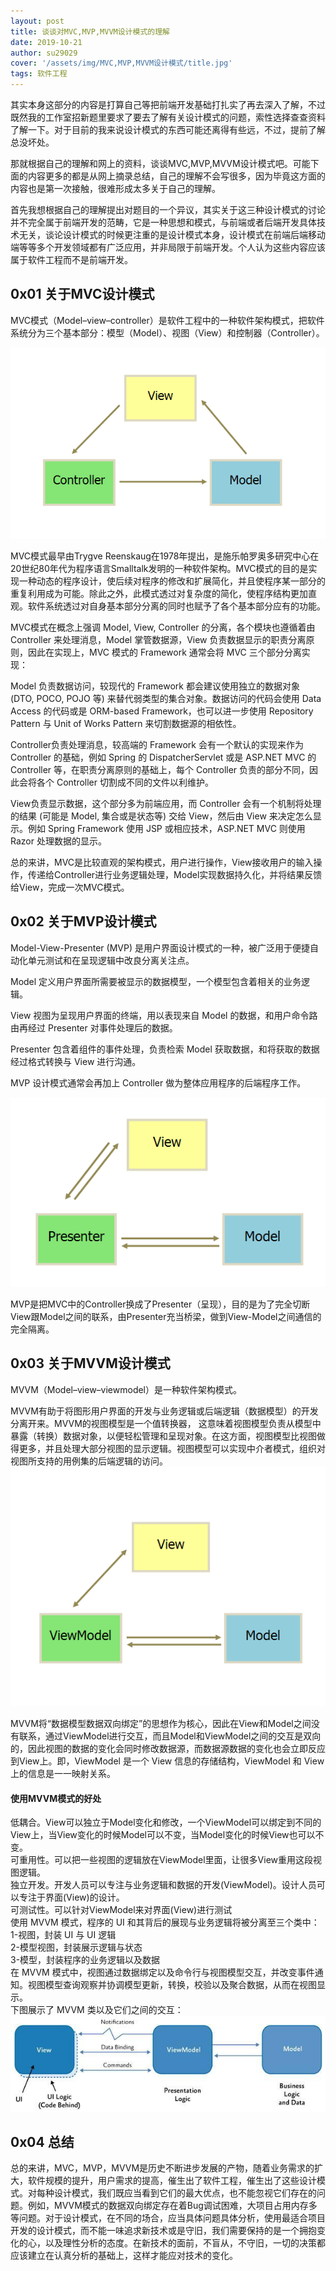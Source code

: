 ```yaml
---
layout: post
title: 谈谈对MVC,MVP,MVVM设计模式的理解
date: 2019-10-21
author: su29029
cover: '/assets/img/MVC,MVP,MVVM设计模式/title.jpg'
tags: 软件工程
---
```



其实本身这部分的内容是打算自己等把前端开发基础打扎实了再去深入了解，不过既然我的工作室招新题里要求了要去了解有关设计模式的问题，索性选择查查资料了解一下。对于目前的我来说设计模式的东西可能还离得有些远，不过，提前了解总没坏处。

那就根据自己的理解和网上的资料，谈谈MVC,MVP,MVVM设计模式吧。可能下面的内容更多的都是从网上摘录总结，自己的理解不会写很多，因为毕竟这方面的内容也是第一次接触，很难形成太多关于自己的理解。

首先我想根据自己的理解提出对题目的一个异议，其实关于这三种设计模式的讨论并不完全属于前端开发的范畴，它是一种思想和模式，与前端或者后端开发具体技术无关，谈论设计模式的时候更注重的是设计模式本身，设计模式在前端后端移动端等等多个开发领域都有广泛应用，并非局限于前端开发。个人认为这些内容应该属于软件工程而不是前端开发。

## 0x01 关于MVC设计模式
MVC模式（Model–view–controller）是软件工程中的一种软件架构模式，把软件系统分为三个基本部分：模型（Model）、视图（View）和控制器（Controller）。

![](../assets/img/MVC,MVP,MVVM设计模式/MVC设计模式.jpg)

MVC模式最早由Trygve Reenskaug在1978年提出，是施乐帕罗奥多研究中心在20世纪80年代为程序语言Smalltalk发明的一种软件架构。MVC模式的目的是实现一种动态的程序设计，使后续对程序的修改和扩展简化，并且使程序某一部分的重复利用成为可能。除此之外，此模式透过对复杂度的简化，使程序结构更加直观。软件系统透过对自身基本部分分离的同时也赋予了各个基本部分应有的功能。

MVC模式在概念上强调 Model, View, Controller 的分离，各个模块也遵循着由 Controller 来处理消息，Model 掌管数据源，View 负责数据显示的职责分离原则，因此在实现上，MVC 模式的 Framework 通常会将 MVC 三个部分分离实现：  

Model 负责数据访问，较现代的 Framework 都会建议使用独立的数据对象 (DTO, POCO, POJO 等) 来替代弱类型的集合对象。数据访问的代码会使用 Data Access 的代码或是 ORM-based Framework，也可以进一步使用 Repository Pattern 与 Unit of Works Pattern 来切割数据源的相依性。

Controller负责处理消息，较高端的 Framework 会有一个默认的实现来作为 Controller 的基础，例如 Spring 的 DispatcherServlet 或是 ASP.NET MVC 的 Controller 等，在职责分离原则的基础上，每个 Controller 负责的部分不同，因此会将各个 Controller 切割成不同的文件以利维护。

View负责显示数据，这个部分多为前端应用，而 Controller 会有一个机制将处理的结果 (可能是 Model, 集合或是状态等) 交给 View，然后由 View 来决定怎么显示。例如 Spring Framework 使用 JSP 或相应技术，ASP.NET MVC 则使用 Razor 处理数据的显示。

总的来讲，MVC是比较直观的架构模式，用户进行操作，View接收用户的输入操作，传递给Controller进行业务逻辑处理，Model实现数据持久化，并将结果反馈给View，完成一次MVC模式。

## 0x02 关于MVP设计模式
Model-View-Presenter (MVP) 是用户界面设计模式的一种，被广泛用于便捷自动化单元测试和在呈现逻辑中改良分离关注点。

Model 定义用户界面所需要被显示的数据模型，一个模型包含着相关的业务逻辑。

View 视图为呈现用户界面的终端，用以表现来自 Model 的数据，和用户命令路由再经过 Presenter 对事件处理后的数据。

Presenter 包含着组件的事件处理，负责检索 Model 获取数据，和将获取的数据经过格式转换与 View 进行沟通。

MVP 设计模式通常会再加上 Controller 做为整体应用程序的后端程序工作。

![](../assets/img/MVC,MVP,MVVM设计模式/MVP设计模式.jpg)

MVP是把MVC中的Controller换成了Presenter（呈现），目的是为了完全切断View跟Model之间的联系，由Presenter充当桥梁，做到View-Model之间通信的完全隔离。

## 0x03 关于MVVM设计模式
MVVM（Model–view–viewmodel）是一种软件架构模式。

MVVM有助于将图形用户界面的开发与业务逻辑或后端逻辑（数据模型）的开发分离开来。MVVM的视图模型是一个值转换器， 这意味着视图模型负责从模型中暴露（转换）数据对象，以便轻松管理和呈现对象。在这方面，视图模型比视图做得更多，并且处理大部分视图的显示逻辑。视图模型可以实现中介者模式，组织对视图所支持的用例集的后端逻辑的访问。
![](../assets/img/MVC,MVP,MVVM设计模式/MVVM设计模式1.jpg)

MVVM将“数据模型数据双向绑定”的思想作为核心，因此在View和Model之间没有联系，通过ViewModel进行交互，而且Model和ViewModel之间的交互是双向的，因此视图的数据的变化会同时修改数据源，而数据源数据的变化也会立即反应到View上。即，ViewModel 是一个 View 信息的存储结构，ViewModel 和 View 上的信息是一一映射关系。

 #### 使用MVVM模式的好处
低耦合。View可以独立于Model变化和修改，一个ViewModel可以绑定到不同的View上，当View变化的时候Model可以不变，当Model变化的时候View也可以不变。    
可重用性。可以把一些视图的逻辑放在ViewModel里面，让很多View重用这段视图逻辑。      
独立开发。开发人员可以专注与业务逻辑和数据的开发(ViewModel)。设计人员可以专注于界面(View)的设计。     
可测试性。可以针对ViewModel来对界面(View)进行测试   
使用 MVVM 模式，程序的 UI 和其背后的展现与业务逻辑将被分离至三个类中：    
1-视图，封装 UI 与 UI 逻辑    
2-模型视图，封装展示逻辑与状态    
3-模型，封装程序的业务逻辑以及数据    
在 MVVM 模式中，视图通过数据绑定以及命令行与视图模型交互，并改变事件通知。视图模型查询观察并协调模型更新，转换，校验以及聚合数据，从而在视图显示。   
下图展示了 MVVM 类以及它们之间的交互：
![](../assets/img/MVC,MVP,MVVM设计模式/MVVM设计模式2.jpg)

## 0x04 总结
总的来讲，MVC，MVP，MVVM是历史不断进步发展的产物，随着业务需求的扩大，软件规模的提升，用户需求的提高，催生出了软件工程，催生出了这些设计模式。对每种设计模式，我们既应当看到它们的最大优点，也不能忽视它们存在的问题。例如，MVVM模式的数据双向绑定存在着Bug调试困难，大项目占用内存多等问题。对于设计模式，在不同的场合，应当具体问题具体分析，使用最适合项目开发的设计模式，而不能一味追求新技术或是守旧，我们需要保持的是一个拥抱变化的心，以及理性分析的态度。在新技术的面前，不盲从，不守旧，一切的决策都应该建立在认真分析的基础上，这样才能应对技术的变化。



